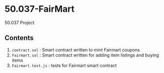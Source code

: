 # 50.037-FairMart
50.037 Project

## Contents
1. ```contract.sol``` : Smart contract written to mint Fairmart coupons
1. ```Fairmart.sol``` : Smart contract written for adding item listings and buying items
3. ```Fairmart.test.js``` : tests for Fairmart smart contract